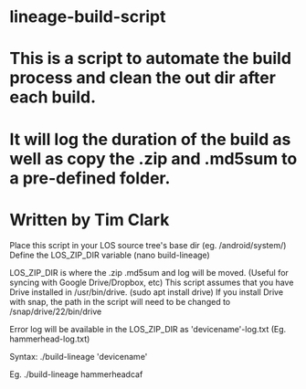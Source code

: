 # lineage-build-script
# This is a script to automate the build process and clean the out dir after each build.
# It will log the duration of the build as well as copy the .zip and .md5sum to a pre-defined folder.
# Written by Tim Clark

Place this script in your LOS source tree's base dir (eg. /android/system/)
Define the LOS_ZIP_DIR variable (nano build-lineage)

LOS_ZIP_DIR is where the .zip .md5sum and log will be moved. (Useful for syncing with Google Drive/Dropbox, etc)
This script assumes that you have Drive installed in /usr/bin/drive. (sudo apt install drive)
If you install Drive with snap, the path in the script will need to be changed to /snap/drive/22/bin/drive

Error log will be available in the LOS_ZIP_DIR as 'devicename'-log.txt (Eg. hammerhead-log.txt)

Syntax:
./build-lineage 'devicename'

Eg. ./build-lineage hammerheadcaf

